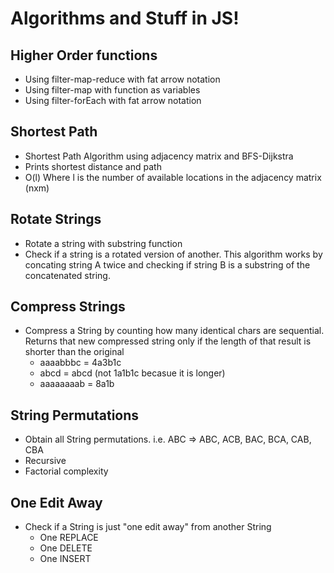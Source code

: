 # Algorithms and Stuff in JS!
## Higher Order functions
- Using filter-map-reduce with fat arrow notation
- Using filter-map with function as variables
- Using filter-forEach with fat arrow notation

## Shortest Path
- Shortest Path Algorithm using adjacency matrix and BFS-Dijkstra
- Prints shortest distance and path
- O(l) Where l is the number of available locations in the adjacency matrix (nxm)

## Rotate Strings
- Rotate a string with substring function
- Check if a string is a rotated version of another. This algorithm works by
concating string A twice and checking if string B is a substring of the concatenated string.

## Compress Strings
- Compress a String by counting how many identical chars are sequential. Returns
that new compressed string only if the length of that result is shorter than the
original
  - aaaabbbc = 4a3b1c
  - abcd = abcd (not 1a1b1c becasue it is longer)
  - aaaaaaaab = 8a1b

## String Permutations
- Obtain all String permutations. i.e. ABC => ABC, ACB, BAC, BCA, CAB, CBA
- Recursive
- Factorial complexity

## One Edit Away
- Check if a String is just "one edit away" from another String
  - One REPLACE
  - One DELETE
  - One INSERT
